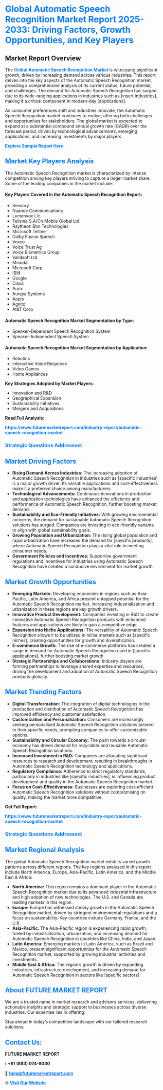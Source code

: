<h1 style="color: #007BFF;">Global Automatic Speech Recognition Market Report 2025-2033: Driving Factors, Growth Opportunities, and Key Players</h1>

<section id="overview">
<h2>Market Report Overview</h2>
<p>The <a href="https://www.futuremarketreport.com/industry-report/automatic-speech-recognition-market" style="color: #007BFF; text-decoration: none;"><strong>Global Automatic Speech Recognition Market</strong></a> is witnessing significant growth, driven by increasing demand across various industries. This report delves into the key aspects of the Automatic Speech Recognition market, providing a comprehensive analysis of its current status, future potential, and challenges. The demand for Automatic Speech Recognition has surged due to its wide-ranging applications in industries such as [insert industries], making it a critical component in modern-day [applications].</p>
<p>As consumer preferences shift and industries innovate, the Automatic Speech Recognition market continues to evolve, offering both challenges and opportunities for stakeholders. The global market is expected to expand at a substantial compound annual growth rate (CAGR) over the forecast period, driven by technological advancements, emerging applications, and increasing investments by major players.</p>
</section>

<section id="overview">
<p><a href="https://www.futuremarketreport.com/request-sample/reportId=108590" style="color: #007BFF; text-decoration: none;"><strong>Explore Sample Report Here</strong></a></p>
</section>

<section id="key-players">
<h2 style="color: #007BFF;">Market Key Players Analysis</h2>
<p>The Automatic Speech Recognition market is characterized by intense competition among key players striving to capture a larger market share. Some of the leading companies in the market include:</p>
<h4>Key Players Covered in the Automatic Speech Recognition Report:</h4>
<ul><li>Sensory</li><li>Nuance Communications</li><li>Lumenvox Llc</li><li>Telisma S.A/On Mobile Global Ltd.</li><li>Raytheon Bbn Technologies</li><li>Microsoft Tellme</li><li>Dolby Fusion Speech</li><li>Voxeo</li><li>Voice Trust Ag</li><li>Voice Biometrics Group</li><li>Validsoft Ltd</li><li>Mmodal</li><li>Microsoft Corp</li><li>IBM</li><li>Google</li><li>Cisco</li><li>Aurix</li><li>Auraya Systems</li><li>Apple</li><li>Agnito</li><li>At&amp;T Corp</li></ul>
<h4>Automatic Speech Recognition Market Segmentation by Type:</h4>
<ul><li>Speaker-Dependent Speech Recognition System</li><li>Speaker-Independent Speech System</li></ul>

<h4>Automatic Speech Recognition Market Segmentation by Application:</h4>
<ul><li>Robotics</li><li>Interactive Voice Response</li><li>Video Games</li><li>Home Appliances</li></ul>
<p><strong>Key Strategies Adopted by Market Players:</strong></p>
<ul>
<li>Innovation and R&D</li>
<li>Geographical Expansion</li>
<li>Sustainability Initiatives</li>
<li>Mergers and Acquisitions</li>
</ul>
</section>

<section>
<p><strong>Read Full Analysis: </strong></p><a href="https://www.futuremarketreport.com/industry-report/automatic-speech-recognition-market" style="color: #007BFF; text-decoration: none;"><strong>https://www.futuremarketreport.com/industry-report/automatic-speech-recognition-market</strong></a>
<h3 style="color: #007BFF;">Strategic Questions Addressed:</h3>
</section>

<section id="driving-factors">
<h2 style="color: #007BFF;">Market Driving Factors</h2>
<ul>
<li><strong>Rising Demand Across Industries:</strong> The increasing adoption of Automatic Speech Recognition in industries such as [specific industries] is a major growth driver. Its versatile applications and cost-effectiveness make it a preferred choice among manufacturers.</li>
<li><strong>Technological Advancements:</strong> Continuous innovations in production and application technologies have enhanced the efficiency and performance of Automatic Speech Recognition, further boosting market demand.</li>
<li><strong>Sustainability and Eco-Friendly Initiatives:</strong> With growing environmental concerns, the demand for sustainable Automatic Speech Recognition solutions has surged. Companies are investing in eco-friendly variants to align with global sustainability goals.</li>
<li><strong>Growing Population and Urbanization:</strong> The rising global population and rapid urbanization have increased the demand for [specific products], where Automatic Speech Recognition plays a vital role in meeting consumer needs.</li>
<li><strong>Government Policies and Incentives:</strong> Supportive government regulations and incentives for industries using Automatic Speech Recognition have created a conducive environment for market growth.</li>
</ul>
</section>

<section id="growth-opportunities">
<h2 style="color: #007BFF;">Market Growth Opportunities</h2>
<ul>
<li><strong>Emerging Markets:</strong> Developing economies in regions such as Asia-Pacific, Latin America, and Africa present untapped potential for the Automatic Speech Recognition market. Increasing industrialization and urbanization in these regions are key growth drivers.</li>
<li><strong>Innovative Product Development:</strong> Companies investing in R&D to create innovative Automatic Speech Recognition products with enhanced features and applications are likely to gain a competitive edge.</li>
<li><strong>Expansion into Niche Applications:</strong> The versatility of Automatic Speech Recognition allows it to be utilized in niche markets such as [specific niches], creating opportunities for growth and diversification.</li>
<li><strong>E-commerce Growth:</strong> The rise of e-commerce platforms has created a surge in demand for Automatic Speech Recognition used in [specific applications], further boosting market growth.</li>
<li><strong>Strategic Partnerships and Collaborations:</strong> Industry players are forming partnerships to leverage shared expertise and resources, driving the development and adoption of Automatic Speech Recognition products globally.</li>
</ul>
</section>

<section id="trending-factors">
<h2 style="color: #007BFF;">Market Trending Factors</h2>
<ul>
<li><strong>Digital Transformation:</strong> The integration of digital technologies in the production and distribution of Automatic Speech Recognition has improved efficiency and customer satisfaction.</li>
<li><strong>Customization and Personalization:</strong> Consumers are increasingly seeking personalized Automatic Speech Recognition solutions tailored to their specific needs, prompting companies to offer customizable options.</li>
<li><strong>Sustainability and Circular Economy:</strong> The push towards a circular economy has driven demand for recyclable and reusable Automatic Speech Recognition solutions.</li>
<li><strong>Increased Investment in R&D:</strong> Companies are allocating significant resources to research and development, resulting in breakthroughs in Automatic Speech Recognition technology and applications.</li>
<li><strong>Regulatory Compliance:</strong> Adherence to strict regulatory standards, particularly in industries like [specific industries], is influencing product development and quality in the Automatic Speech Recognition market.</li>
<li><strong>Focus on Cost-Effectiveness:</strong> Businesses are exploring cost-efficient Automatic Speech Recognition solutions without compromising on quality, making the market more competitive.</li>
</ul>
</section>

<section>
<p><strong>Get Full Report: </strong></p><a href="https://www.futuremarketreport.com/industry-report/automatic-speech-recognition-market" style="color: #007BFF; text-decoration: none;"><strong>https://www.futuremarketreport.com/industry-report/automatic-speech-recognition-market</strong></a>
<h3 style="color: #007BFF;">Strategic Questions Addressed:</h3>
</section>


<section id="regional-analysis">
<h2 style="color: #007BFF;">Market Regional Analysis</h2>
<p>The global Automatic Speech Recognition market exhibits varied growth patterns across different regions. The key regions analyzed in this report include North America, Europe, Asia-Pacific, Latin America, and the Middle East & Africa:</p>
<ul>
<li><strong>North America:</strong> This region remains a dominant player in the Automatic Speech Recognition market due to its advanced industrial infrastructure and high adoption of new technologies. The U.S. and Canada are leading markets in this region.</li>
<li><strong>Europe:</strong> Europe has witnessed steady growth in the Automatic Speech Recognition market, driven by stringent environmental regulations and a focus on sustainability. Key countries include Germany, France, and the U.K.</li>
<li><strong>Asia-Pacific:</strong> The Asia-Pacific region is experiencing rapid growth, fueled by industrialization, urbanization, and increasing demand for Automatic Speech Recognition in countries like China, India, and Japan.</li>
<li><strong>Latin America:</strong> Emerging markets in Latin America, such as Brazil and Mexico, present significant opportunities for the Automatic Speech Recognition market, supported by growing industrial activities and investments.</li>
<li><strong>Middle East & Africa:</strong> The region’s growth is driven by expanding industries, infrastructure development, and increasing demand for Automatic Speech Recognition in sectors like [specific sectors].</li>
</ul>
</section>

<footer>
<h2 style="color: #007BFF;">About FUTURE MARKET REPORT</h2>
<p>We are a trusted name in market research and advisory services, delivering actionable insights and strategic support to businesses across diverse industries. Our expertise lies in offering:</p>

<p>Stay ahead in today’s competitive landscape with our tailored research solutions.</p>

<h2 style="color: #007BFF;">Contact Us:</h2>
<p><strong>FUTURE MARKET REPORT</strong></p>
<p>📞 <strong>+91 (883) 074-8030</strong></p>
<p>📧 <strong><a href="mailto:help@futuremarketreport.com" style="color: #007BFF;">help@futuremarketreport.com</a></strong></p>
<p>🌐 <strong><a href="https://www.futuremarketreport.com/" style="color: #007BFF;">Visit Our Website</a></strong></p>
</footer>